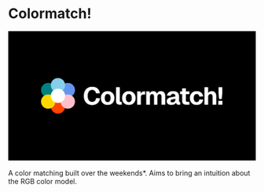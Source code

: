 # Colormatch!

![Colormatch!](static/og.png)

A color matching built over the weekends\*. Aims to bring an intuition about the RGB color model.
